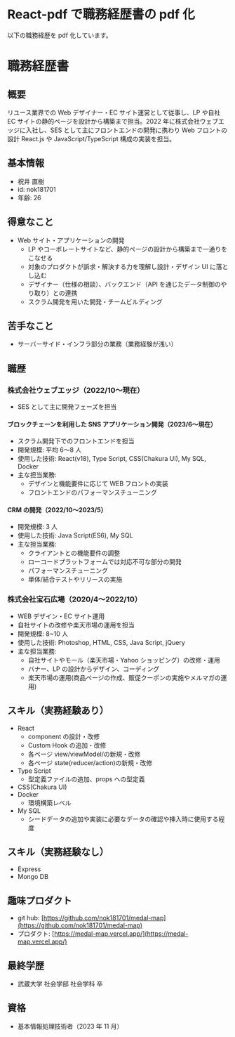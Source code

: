 # React-pdf で職務経歴書の pdf 化

以下の職務経歴を pdf 化しています。

# 職務経歴書

## 概要

リユース業界での Web デザイナー・EC サイト運営として従事し、LP や自社 EC サイトの静的ページを設計から構築まで担当。2022 年に株式会社ウェブエッジに入社し、SES として主にフロントエンドの開発に携わり Web フロントの設計 React.js や JavaScript/TypeScript 構成の実装を担当。

## 基本情報

- 祝井 直樹
- id: nok181701
- 年齢: 26

## 得意なこと

- Web サイト・アプリケーションの開発
  - LP やコーポレートサイトなど、静的ページの設計から構築まで一通りをこなせる
  - 対象のプロダクトが訴求・解決する力を理解し設計・デザイン UI に落とし込む
  - デザイナー（仕様の相談）、バックエンド（API を通じたデータ制御のやり取り）との連携
  - スクラム開発を用いた開発・チームビルディング

## 苦手なこと

- サーバーサイド・インフラ部分の業務（業務経験が浅い）

## 職歴

### 株式会社ウェブエッジ（2022/10〜現在）

- SES として主に開発フェーズを担当

#### ブロックチェーンを利用した SNS アプリケーション開発（2023/6〜現在）

- スクラム開発下でのフロントエンドを担当
- 開発規模: 平均 6〜8 人
- 使用した技術: React(v18), Type Script, CSS(Chakura UI), My SQL, Docker
- 主な担当業務:
  - デザインと機能要件に応じて WEB フロントの実装
  - フロントエンドのパフォーマンスチューニング

#### CRM の開発（2022/10〜2023/5）

- 開発規模: 3 人
- 使用した技術: Java Script(ES6), My SQL
- 主な担当業務:
  - クライアントとの機能要件の調整
  - ローコードプラットフォームでは対応不可な部分の開発
  - パフォーマンスチューニング
  - 単体/結合テストやリリースの実施

### 株式会社宝石広場（2020/4〜2022/10）

- WEB デザイン・EC サイト運用
- 自社サイトの改修や楽天市場の運用を担当
- 開発規模: 8~10 人
- 使用した技術: Photoshop, HTML, CSS, Java Script, jQuery
- 主な担当業務:
  - 自社サイトやモール（楽天市場・Yahoo ショッピング）の改修・運用
  - バナー、LP の設計からデザイン、コーディング
  - 楽天市場の運用(商品ページの作成、販促クーポンの実施やメルマガの運用)

## スキル（実務経験あり）

- React
  - component の設計・改修
  - Custom Hook の追加・改修
  - 各ページ view/viewModel/の新規・改修
  - 各ページ state(reducer/action)の新規・改修
- Type Script
  - 型定義ファイルの追加、props への型定義
- CSS(Chakura UI)
- Docker
  - 環境構築レベル
- My SQL
  - シードデータの追加や実装に必要なデータの確認や挿入時に使用する程度

## スキル（実務経験なし）

- Express
- Mongo DB

## 趣味プロダクト

- git hub: [https://github.com/nok181701/medal-map](https://github.com/nok181701/medal-map)
- プロダクト: [https://medal-map.vercel.app/](https://medal-map.vercel.app/)

## 最終学歴

- 武蔵大学 社会学部 社会学科 卒

## 資格

- 基本情報処理技術者（2023 年 11 月）
